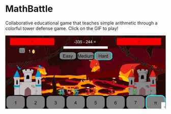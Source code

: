 # MathBattle
Collaborative educational game that teaches simple arithmetic through a colorful tower defense game. Click on the GIF to play!

[![Mathbattle Demo](img/mathbattledemo.gif)](https://cesarcamacho.me/MathBattle/)

